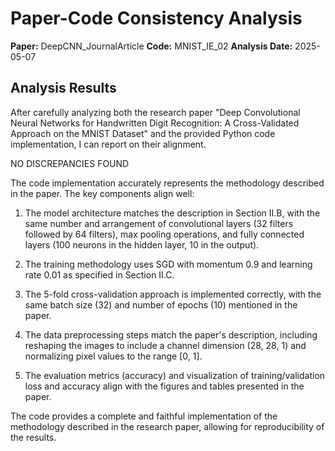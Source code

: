# Paper-Code Consistency Analysis

**Paper:** DeepCNN_JournalArticle
**Code:** MNIST_IE_02
**Analysis Date:** 2025-05-07

## Analysis Results

After carefully analyzing both the research paper "Deep Convolutional Neural Networks for Handwritten Digit Recognition: A Cross-Validated Approach on the MNIST Dataset" and the provided Python code implementation, I can report on their alignment.

NO DISCREPANCIES FOUND

The code implementation accurately represents the methodology described in the paper. The key components align well:

1. The model architecture matches the description in Section II.B, with the same number and arrangement of convolutional layers (32 filters followed by 64 filters), max pooling operations, and fully connected layers (100 neurons in the hidden layer, 10 in the output).

2. The training methodology uses SGD with momentum 0.9 and learning rate 0.01 as specified in Section II.C.

3. The 5-fold cross-validation approach is implemented correctly, with the same batch size (32) and number of epochs (10) mentioned in the paper.

4. The data preprocessing steps match the paper's description, including reshaping the images to include a channel dimension (28, 28, 1) and normalizing pixel values to the range [0, 1].

5. The evaluation metrics (accuracy) and visualization of training/validation loss and accuracy align with the figures and tables presented in the paper.

The code provides a complete and faithful implementation of the methodology described in the research paper, allowing for reproducibility of the results.